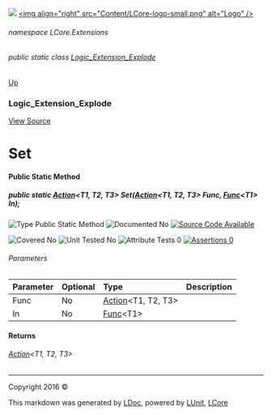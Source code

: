 ![](Content/LCore-banner-small.png "")
[&lt;img align=&quot;right&quot; src=&quot;Content/LCore-logo-small.png&quot; alt=&quot;Logo&quot; /&gt;](../README.md)

###### namespace LCore.Extensions

###### public static class [Logic_Extension_Explode](docs/Logic_Extension_Explode.md)
[Up](docs/Logic_Extension_Explode.md)

### Logic_Extension_Explode
[View Source](Dynamic%20Code/CodeExplode/Logic_Extension_Explode.cs)

# Set

#### Public Static Method

##### public static <a href="https://msdn.microsoft.com/en-us/library/bb549392.aspx" alt="" target="_blank">Action</a>&lt;T1, T2, T3&gt; Set(<a href="https://msdn.microsoft.com/en-us/library/bb549392.aspx" alt="" target="_blank">Action</a>&lt;T1, T2, T3&gt; Func, <a href="https://msdn.microsoft.com/en-us/library/bb534960.aspx" alt="" target="_blank">Func</a>&lt;T1&gt; In);

![Type Public Static Method](http://b.repl.ca/v1/Type-Public%20Static%20Method-blue.png "")     ![Documented No](http://b.repl.ca/v1/Documented-No-red.png "") [![Source Code Available](http://b.repl.ca/v1/Source%20Code-Available-brightgreen.png "")](Dynamic%20Code/CodeExplode/Logic_Extension_Explode.cs#L2663)

![Covered No](http://b.repl.ca/v1/Covered-No-red.png "") ![Unit Tested No](http://b.repl.ca/v1/Unit%20Tested-No-lightgrey.png "") ![Attribute Tests 0](http://b.repl.ca/v1/Attribute%20Tests-0-lightgrey.png "") [![Assertions 0](http://b.repl.ca/v1/Assertions-0-lightgrey.png "")](Dynamic%20Code/CodeExplode/Logic_Extension_Explode.cs)

###### Parameters

Parameter | Optional | Type | Description
:---  | :---  | :---  | :--- 
Func | No | <a href="https://msdn.microsoft.com/en-us/library/bb549392.aspx" alt="" target="_blank">Action</a>&lt;T1, T2, T3&gt; | 
In | No | <a href="https://msdn.microsoft.com/en-us/library/bb534960.aspx" alt="" target="_blank">Func</a>&lt;T1&gt; | 


#### Returns

###### <a href="https://msdn.microsoft.com/en-us/library/bb549392.aspx" alt="" target="_blank">Action</a>&lt;T1, T2, T3&gt;



---

Copyright 2016 &copy; [](../README.md) [](../TableOfContents.md)

This markdown was generated by [LDoc](https://github.com/CodeSingularity/LDoc), powered by [LUnit](https://github.com/CodeSingularity/LUnit), [LCore](https://github.com/CodeSingularity/LCore)
